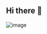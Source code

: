 ## Hi there 👋 

![image](https://github.com/user-attachments/assets/b9fb418c-edd3-41a8-a970-62c4c4f3ae21)







